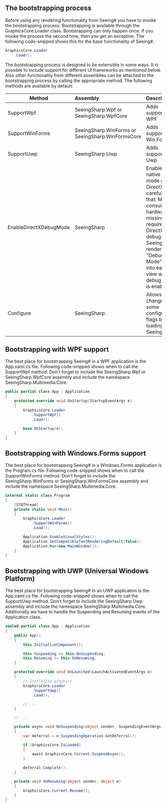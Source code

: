 ## The bootstrapping process
Before using any rendering functionality from Seeing# you have to invoke the bootstrapping process. Bootstrapping is available through the GraphicsCore.Loader class. Bootstrapping can only happen once. If you invoke the process the second time, then you get an exception. The following code-snipped shows this for the base functionality of Seeing#. 

```csharp
GraphicsCore.Loader
    .Load();
```

The bootstrapping process is designed to be extensible in some ways. It is possible to include support for different UI frameworks as mentioned below. Also other functionality from different assemblies can be attached to the bootstrapping process by calling the appropriate method. The following methods are available by default:

|Method                  |Assembly                                          |Description
|------------------------|:-------------------------------------------------|:-----------------------------------
|SupportWpf              |SeeingSharp.Wpf or SeeingSharp.WpfCore            |Adds support for WPF
|SupportWinForms         |SeeingSharp.WinForms or SeeingSharp.WinFormsCore  |Adds support for Win.Forms
|SupportUwp              |SeeingSharp.Uwp                                   |Adds support for Uwp
|EnableDirectXDebugMode  |SeeingSharp                                       |Enables native debug mode of DirectX. Be careful with that: Most of consumer hardware is missing the required DirectX debug dlls. Seeing# renders a "Debug-Mode" hint into each view when debug mode is enabled.
|Configure               |SeeingSharp                                       |Allows to change some configuration flags before loading Seeing#

## Bootstrapping with WPF support
The best place for bootstrapping Seeing# in a WPF application is the App.xaml.cs file. Following code-snipped shows when to call the SupportWpf method. Don't forget to include the SeeingSharp.Wpf or SeeingSharp.WpfCore assembly and include the namespace SeeingSharp.Multimedia.Core.

```csharp
public partial class App : Application
{
    protected override void OnStartup(StartupEventArgs e)
    {
        GraphicsCore.Loader
            .SupportWpf()
            .Load();

        base.OnStartup(e);
    }
}
```

## Bootstrapping with Windows.Forms support
The best place for bootstrapping Seeing# in a Windows.Forms application is the Program.cs file. Following code-snipped shows when to call the SupportWinForms method. Don't forget to include the SeeingSharp.WinForms or SeeingSharp.WinFormsCore assembly and include the namespace SeeingSharp.Multimedia.Core.

```csharp
internal static class Program
{
    [STAThread]
    private static void Main()
    {
        GraphicsCore.Loader
            .SupportWinForms()
            .Load();

        Application.EnableVisualStyles();
        Application.SetCompatibleTextRenderingDefault(false);
        Application.Run(new MainWindow());
    }
}
```
## Bootstrapping with UWP (Universal Windows Platform)
The best place for bootstrapping Seeing# in an UWP application is the App.xaml.cs file. Following code-snipped shows when to call the SupportUwp method. Don't forget to include the SeeingSharp.Uwp assembly and include the namespace SeeingSharp.Multimedia.Core. Additionally we have to handle the Suspending and Resuming events of the Application class.

```csharp
sealed partial class App : Application
{
    public App()
    {
        this.InitializeComponent();

        this.Suspending += this.OnSuspending;
        this.Resuming += this.OnResuming;
    }

    protected override void OnLaunched(LaunchActivatedEventArgs e)
    {
        // Initialize graphics
        GraphicsCore.Loader
            .SupportUwp()
            .Load();

        // ...
    }

    // ...

    private async void OnSuspending(object sender, SuspendingEventArgs e)
    {
        var deferral = e.SuspendingOperation.GetDeferral();

        if (GraphicsCore.IsLoaded)
        {
            await GraphicsCore.Current.SuspendAsync();
        }

        deferral.Complete();
    }

    private void OnResuming(object sender, object e)
    {
        GraphicsCore.Current.Resume();
    }
}
```
